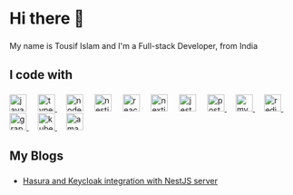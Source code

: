 
<h1 align="left">Hi there 👋</h1>

###

<p align="left">My name is Tousif Islam and I'm a Full-stack Developer, from India</p>

###



###

<h2 align="left">I code with</h2>

###

<div align="left">
  <img src="https://img.shields.io/badge/JavaScript-323330?style=for-the-badge&logo=javascript&logoColor=F7DF1E" height="30" alt="javascript logo"  />
  <img width="12" />
  <a href="https://www.typescriptlang.org/" target="_blank" rel="noreferrer"> <img src="https://img.shields.io/badge/TypeScript-007ACC?style=for-the-badge&logo=typescript&logoColor=white" height="30" alt="typescript logo"  /> </a>
  <img width="12" />
  <img src="https://img.shields.io/badge/Node%20js-339933?style=for-the-badge&logo=nodedotjs&logoColor=white" height="30" alt="nodejs logo"  />
  <img width="12" />
  <img src="https://img.shields.io/badge/nestjs-E0234E?style=for-the-badge&logo=nestjs&logoColor=white" height="30" alt="nestjs logo"  />
  <img width="12" />
  <img src="https://img.shields.io/badge/React-20232A?style=for-the-badge&logo=react&logoColor=61DAFB" height="30" alt="react logo"  />
  <img width="12" />
  <img src="https://img.shields.io/badge/next%20js-000000?style=for-the-badge&logo=nextdotjs&logoColor=white" height="30" alt="nextjs logo"  />
  <img width="12" />
  <img src="https://img.shields.io/badge/Jest-C21325?style=for-the-badge&logo=jest&logoColor=white" height="30" alt="jest logo"  />
  <img width="12" />
  <a href="https://www.postgresql.org/" target="_blank" rel="noreferrer"> <img src="https://img.shields.io/badge/PostgreSQL-316192?style=for-the-badge&logo=postgresql&logoColor=white" height="30" alt="postgres logo"  /> </a>
  <img width="12" />
  <a href="https://www.mysql.com/" target="_blank" rel="noreferrer"> <img src="https://img.shields.io/badge/MySQL-005C84?style=for-the-badge&logo=mysql&logoColor=white" height="30" alt="mysql logo"  /> </a>
  <img width="12" />
  <a href="https://redis.io/" target="_blank" rel="noreferrer"> <img src="https://img.shields.io/badge/redis-%23DD0031.svg?&style=for-the-badge&logo=redis&logoColor=white" height="30" alt="redis logo"  /> </a>
  <img width="12" />
  <a href="https://graphql.org/" target="_blank" rel="noreferrer"> <img src="https://img.shields.io/badge/GraphQl-E10098?style=for-the-badge&logo=graphql&logoColor=white" height="30" alt="graphql logo"  /> </a>
  <img width="12" />
  <a href="https://kubernetes.io/" target="_blank" rel="noreferrer"> <img src="https://img.shields.io/badge/kubernetes-326ce5.svg?&style=for-the-badge&logo=kubernetes&logoColor=white" height="30" alt="kubernetes logo" /> </a>
  <img width="12" />
  <a href="https://aws.amazon.com/" target="_blank" rel="noreferrer"> <img src="https://img.shields.io/badge/Amazon_AWS-FF9900?style=for-the-badge&logo=amazonaws&logoColor=white" height="30" alt="amazonwebservices logo" /> </a>
</div>

###

<h2 align="left"> My Blogs </h2>

###

-  [Hasura and Keycloak integration with NestJS server](https://dev.to/mrtousif/hasura-and-keycloak-integration-with-nestjs-server-without-using-passportjs-4kjh)
